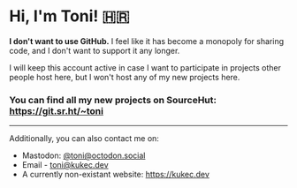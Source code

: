# Hi, I'm Toni! 🇭🇷

**I don't want to use GitHub.** I feel like it has become a monopoly for sharing code, and I don't want to support it any longer. 

I will keep this account active in case I want to participate in projects other people host here, but I won't host any of my new projects here.

### You can find all my new projects on **SourceHut**: https://git.sr.ht/~toni

---
Additionally, you can also contact me on:
- Mastodon: [@toni@octodon.social](https://octodon.social/@toni)
- Email - toni@kukec.dev
- A currently non-existant website: https://kukec.dev
